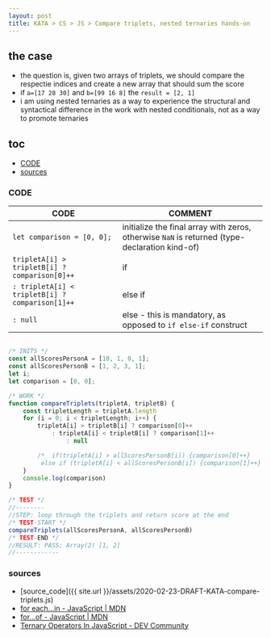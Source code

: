 ```yaml
---
layout: post
title: KATA > CS > JS > Compare triplets, nested ternaries hands-on
---
```

## the case	
* the question is, given two arrays of triplets, we should compare the respectie indices and create a new array that should sum the score
* if `a=[17 28 30]` and `b=[99 16 8]` the `result = [2, 1]`
* i am using nested ternaries as a way to experience the structural and syntactical difference in the work with nested conditionals, not as a way to promote ternaries

## toc
<!-- TOC -->

- [CODE](#code)
- [sources](#sources)

<!-- /TOC -->

### CODE

CODE                                            | COMMENT
------------------------------------------------|----------------------------------------------------------------------------------------------
`let comparison = [0, 0];`                      | initialize the final array with zeros, otherwise `NaN` is returned (type-declaration kind-of)
`tripletA[i] > tripletB[i] ? comparison[0]++`   | if
`: tripletA[i] < tripletB[i] ? comparison[1]++` | else if
`: null`                                        | else - this is mandatory, as opposed to `if else-if` construct

```js

/* INITS */
const allScoresPersonA = [10, 1, 0, 1];
const allScoresPersonB = [1, 2, 3, 1];
let i;
let comparison = [0, 0];

/* WORK */
function compareTriplets(tripletA, tripletB) {
    const tripletLength = tripletA.length
    for (i = 0; i < tripletLength; i++) {
        tripletA[i] > tripletB[i] ? comparison[0]++
            : tripletA[i] < tripletB[i] ? comparison[1]++
                : null

        /*  if(tripletA[i] > allScoresPersonB[i]) {comparison[0]++}
         else if (tripletA[i] < allScoresPersonB[i]) {comparison[1]++} */
    }
    console.log(comparison)
}

/* TEST */
//--------
//STEP: loop through the triplets and return score at the end
/* TEST-START */
compareTriplets(allScoresPersonA, allScoresPersonB)
/* TEST-END */
//RESULT: PASS; Array(2) [1, 2]
//------------
```

### sources
* [source_code]({{ site.url }}/assets/2020-02-23-DRAFT-KATA-compare-triplets.js)
* [for each...in - JavaScript | MDN](https://developer.mozilla.org/en-US/docs/Web/JavaScript/Reference/Statements/for_each...in)
* [for...of - JavaScript | MDN](https://developer.mozilla.org/en-US/docs/Web/JavaScript/Reference/Statements/for...of)
* [Ternary Operators In JavaScript - DEV Community](https://dev.to/iandavid/ternary-operators-in-javascript-4inl)